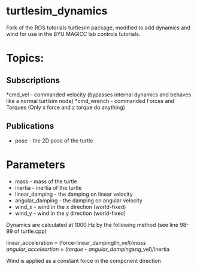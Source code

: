 # turtlesim_dynamics
Fork of the ROS tutorials turtlesim package, modified to add dynamics and wind for use in the BYU MAGICC lab controls tutorials.

# Topics:
## Subscriptions
*cmd_vel - commanded velocity (bypasses internal dynamics and behaves like a normal turtlsim node)
*cmd_wrench - commanded Forces and Torques (Only x force and z torque do anything)

## Publications
* pose - the 2D pose of the turtle

# Parameters
* mass - mass of the turtle
* inertia - inertia of the turtle
* linear_damping - the damping on linear velocity
* angular_damping - the damping on angular velocity
* wind_x - wind in the x direction (world-fixed)
* wind_y - wind in the y direction (world-fixed)

Dynamics are calculated at 1000 Hz by the following method (see line 98-99 of turtle.cpp)

linear_acceleration =  (force-linear_damping*lin_vel)/mass
angular_acceleartion = (torque - angular_damping*ang_vel)/inertia

Wind is applied as a constant force in the component direction


